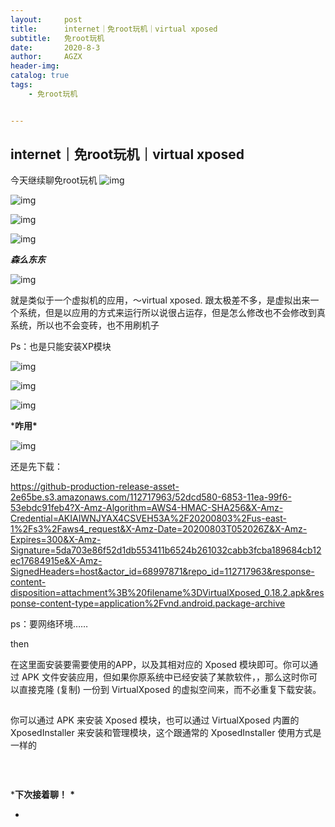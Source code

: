 ```yaml
---
layout:     post
title:      internet｜免root玩机｜virtual xposed
subtitle:   免root玩机
date:       2020-8-3
author:     AGZX
header-img: 
catalog: true
tags:
    - 免root玩机


---
```


## internet｜免root玩机｜virtual xposed

今天继续聊免root玩机
![img](https://mmbiz.qpic.cn/mmbiz_png/tMsLbdfwxoNr19BkJJ802uHqUwMTCa8sHP2wo5cZWH6lBLJTQBZnlT8FkhbmoBnLhxNP7Jc2KhZHPWvu6XlsAQ/640?wx_fmt=png&tp=webp&wxfrom=5&wx_lazy=1&wx_co=1)





![img](https://mmbiz.qpic.cn/mmbiz_png/tMsLbdfwxoNr19BkJJ802uHqUwMTCa8syC58LVemoq3TEyfkBuSdBrSH5zPKdHuHOtKDK9RuSnoMHMg62ic35jg/640?wx_fmt=png&tp=webp&wxfrom=5&wx_lazy=1&wx_co=1)



![img](https://mmbiz.qpic.cn/mmbiz_png/tMsLbdfwxoM12GmQGZYFy7azn1RM2IznldnbaicFIpNnKejI3fo2HevqRhvWHQ8k8TXI8CgyfSN0qVGbqWJj3Wg/640?wx_fmt=png&tp=webp&wxfrom=5&wx_lazy=1&wx_co=1)



![img](https://mmbiz.qpic.cn/mmbiz_png/tMsLbdfwxoPvhibcLnC5hTcXqKITTp19OH29NLiam9n4fQKickXsBhK690REU4AB7V3lQCIYMvKB7L1fbALqaCoAw/640?wx_fmt=png&tp=webp&wxfrom=5&wx_lazy=1&wx_co=1)

***森么东东***

![img](https://mmbiz.qpic.cn/mmbiz_png/tMsLbdfwxoM12GmQGZYFy7azn1RM2IznibrWgBLOicIoeicsg3LGoSS6wTeO5SJomic3dofibictDVGkkudHjOHZekDA/640?wx_fmt=png&tp=webp&wxfrom=5&wx_lazy=1&wx_co=1)

就是类似于一个虚拟机的应用，～virtual xposed. 跟太极差不多，是虚拟出来一个系统，但是以应用的方式来运行所以说很占运存，但是怎么修改也不会修改到真系统，所以也不会变砖，也不用刷机子

Ps：也是只能安装XP模块





![img](https://mmbiz.qpic.cn/mmbiz_png/tMsLbdfwxoNr19BkJJ802uHqUwMTCa8sSp3hOnFoDHTkbD7VvvWxBZDUCaJJicnFloaNozOn9ghH7gaMN47c1PA/640?wx_fmt=png&tp=webp&wxfrom=5&wx_lazy=1&wx_co=1)



![img](https://mmbiz.qpic.cn/mmbiz_png/tMsLbdfwxoM12GmQGZYFy7azn1RM2Iznj8Q2gQs4btqOD1edLs4NiaCEfe3CkKjKAKKcDsnGESOuQfhkHY4r5Hw/640?wx_fmt=png&tp=webp&wxfrom=5&wx_lazy=1&wx_co=1)



![img](https://mmbiz.qpic.cn/mmbiz_png/tMsLbdfwxoPvhibcLnC5hTcXqKITTp19OAGQ6v3CMNd82aSzq3ib9HJibexbJUfTD5lLKgnnJicYrmOlSF7BtnrbBg/640?wx_fmt=png&tp=webp&wxfrom=5&wx_lazy=1&wx_co=1)

***咋用\***

![img](https://mmbiz.qpic.cn/mmbiz_png/tMsLbdfwxoM12GmQGZYFy7azn1RM2IznibrWgBLOicIoeicsg3LGoSS6wTeO5SJomic3dofibictDVGkkudHjOHZekDA/640?wx_fmt=png&tp=webp&wxfrom=5&wx_lazy=1&wx_co=1)



还是先下载：

https://github-production-release-asset-2e65be.s3.amazonaws.com/112717963/52dcd580-6853-11ea-99f6-53ebdc91feb4?X-Amz-Algorithm=AWS4-HMAC-SHA256&X-Amz-Credential=AKIAIWNJYAX4CSVEH53A%2F20200803%2Fus-east-1%2Fs3%2Faws4_request&X-Amz-Date=20200803T052026Z&X-Amz-Expires=300&X-Amz-Signature=5da703e86f52d1db553411b6524b261032cabb3fcba189684cb12ec17684915e&X-Amz-SignedHeaders=host&actor_id=68997871&repo_id=112717963&response-content-disposition=attachment%3B%20filename%3DVirtualXposed_0.18.2.apk&response-content-type=application%2Fvnd.android.package-archive

ps：要网络环境……

then 

在这里面安装要需要使用的APP，以及其相对应的 Xposed 模块即可。你可以通过 APK 文件安装应用，但如果你原系统中已经安装了某款软件，，那么这时你可以直接克隆 (复制) 一份到 VirtualXposed 的虚拟空间来，而不必重复下载安装。

![img](data:image/gif;base64,iVBORw0KGgoAAAANSUhEUgAAAAEAAAABCAYAAAAfFcSJAAAADUlEQVQImWNgYGBgAAAABQABh6FO1AAAAABJRU5ErkJggg==)



你可以通过 APK 来安装 Xposed 模块，也可以通过 VirtualXposed 内置的 XposedInstaller 来安装和管理模块，这个跟通常的 XposedInstaller 使用方式是一样的

![img](data:image/gif;base64,iVBORw0KGgoAAAANSUhEUgAAAAEAAAABCAYAAAAfFcSJAAAADUlEQVQImWNgYGBgAAAABQABh6FO1AAAAABJRU5ErkJggg==)



![img](data:image/gif;base64,iVBORw0KGgoAAAANSUhEUgAAAAEAAAABCAYAAAAfFcSJAAAADUlEQVQImWNgYGBgAAAABQABh6FO1AAAAABJRU5ErkJggg==)



![img](data:image/gif;base64,iVBORw0KGgoAAAANSUhEUgAAAAEAAAABCAYAAAAfFcSJAAAADUlEQVQImWNgYGBgAAAABQABh6FO1AAAAABJRU5ErkJggg==)

***下次接着聊！![img](data:image/gif;base64,iVBORw0KGgoAAAANSUhEUgAAAAEAAAABCAYAAAAfFcSJAAAADUlEQVQImWNgYGBgAAAABQABh6FO1AAAAABJRU5ErkJggg==)
\***

*

